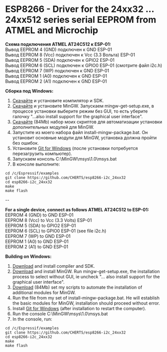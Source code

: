 ESP8266 - Driver for the 24xx32 ... 24xx512 series serial EEPROM from ATMEL and Microchip
=========================================================================================

<b>Схема подключения ATMEL AT24C512 к ESP-01:</b><br>
Вывод EEPROM 4 (GND) подключен к GND ESP-01<br>
Вывод EEPROM 8 (Vcc) подключен к Vcc (3.3 Вольта) ESP-01<br>
Вывод EEPROM 5 (SDA) подключен к GPIO2 ESP-01<br>
Вывод EEPROM 6 (SCL) подключен к GPIO0 ESP-01 (смотрите файл i2c.h)<br>
Вывод EEPROM 7 (WP)  подключен к GND ESP-01<br>
Вывод EEPROM 1 (A0)  подключен к GND ESP-01<br>
Вывод EEPROM 2 (A1)  подключен к GND ESP-01<br>

<b>Сборка под Windows:</b><br>
1. <a href="http://programs74.ru/get.php?file=EspressifESP8266DevKitX86">Скачайте</a> и установите компилятор и SDK.<br>
2. <a href="http://sourceforge.net/projects/mingw/files/Installer/">Скачайте</a> и установите MinGW. Запускаем mingw-get-setup.exe, в процессе установки выберите режим без GUI, то есть уберите галочку "...also install support for the graphical user interface".<br>
3. <a href="http://programs74.ru/get.php?file=EspressifESP8266DevKitAddon">Скачайте</a> (84Mb) набор моих скриптов для автоматизации установки дополнительных модулей для MinGW.<br>
4. Запустите из моего набора файл install-mingw-package.bat. Он установит основные модули для MinGW, установка должна пройти без ошибок.<br>
5. Установите <a href="http://git-scm.com/download/win">Git for Windows</a> (после установки потребуется перезагрузить компьютер).<br>
6. Запускаем консоль C:\MinGW\msys\1.0\msys.bat<br>
7. В консоле выполните:<br>
```
cd /c/Espressif/examples
git clone https://github.com/CHERTS/esp8266-i2c_24xx32
cd esp8266-i2c_24xx32
make
make flash
```

--

<b>For a single device, connect as follows ATMEL AT24C512 to ESP-01:</b><br>
EEPROM 4 (GND) to GND ESP-01<br>
EEPROM 8 (Vcc) to Vcc (3.3 Volts) ESP-01<br>
EEPROM 5 (SDA) to GPIO2 ESP-01<br>
EEPROM 6 (SCL) to GPIO0 ESP-01 (see file i2c.h)<br>
EEPROM 7 (WP)  to GND ESP-01<br>
EEPROM 1 (A0)  to GND ESP-01<br>
EEPROM 2 (A1)  to GND ESP-01<br>

<b>Building on Windows:</b><br>
1. <a href="http://programs74.ru/get.php?file=EspressifESP8266DevKitX86">Download</a> and install compiler and SDK.<br>
2. <a href="http://sourceforge.net/projects/mingw/files/Installer/">Download</a> and install MinGW. Run mingw-get-setup.exe, the installation process to select without GUI, ie uncheck "... also install support for the graphical user interface".<br>
3. <a href="http://programs74.ru/get.php?file=EspressifESP8266DevKitAddon">Download</a> (84Mb) set my scripts to automate the installation of additional modules for MinGW.<br>
4. Run the file from my set of install-mingw-package.bat. He will establish the basic modules for MinGW, installation should proceed without error.<br>
5. Install <a href="http://git-scm.com/download/win">Git for Windows</a> (after installation to restart the computer).<br>
6. Run the console C:\MinGW\msys\1.0\msys.bat<br>
7. In the console, run:<br>
```
cd /c/Espressif/examples
git clone https://github.com/CHERTS/esp8266-i2c_24xx32
cd esp8266-i2c_24xx32
make
make flash
```
